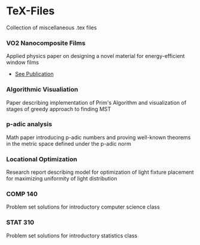 # TeX-Files
Collection of miscellaneous .tex files

### VO2 Nanocomposite Films
Applied physics paper on designing a novel material for energy-efficient window films
  * [See Publication](https://arxiv.org/abs/1709.06944)
### Algorithmic Visualiation
Paper describing implementation of Prim's Algorithm and visualization of stages of greedy approach to finding MST
### p-adic analysis
Math paper introducing p-adic numbers and proving well-known theorems in the metric space defined under the p-adic norm
### Locational Optimization
Research report describing model for optimization of light fixture placement for maximizing uniformity of light distribution
### COMP 140
Problem set solutions for introductory computer science class
### STAT 310
Problem set solutions for introductory statistics class
